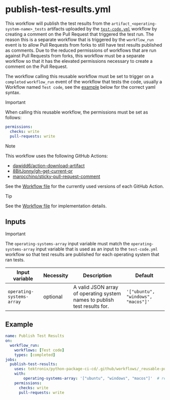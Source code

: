 # publish-test-results.yml

This workflow will publish the test results from the `artifact_<operating-system-name>_tests` artifacts
uploaded by the [`test-code.yml`](./test-code.md) workflow by creating a
comment on the Pull Request that triggered the test run.
The reason this is a separate workflow that is triggered by the `workflow_run` event is to
allow Pull Requests from forks to still have test results published as comments. Due
to the reduced permissions of workflows that are run against Pull Requests from forks, this
workflow must be a separate workflow so that it has the elevated permissions necessary to
create a comment on the Pull Request.

The workflow calling this reusable workflow must be set to
trigger on a `completed` `workflow_run` event of the workflow that tests the code, usually a
Workflow named `Test code`, see the [example](#example) below for the correct yaml syntax.

> [!IMPORTANT]
> When calling this reusable workflow, the permissions must be set as follows:
>
> ```yaml
> permissions:
>   checks: write
>   pull-requests: write
> ```

> [!NOTE]
> This workflow uses the following GitHub Actions:
>
> - [dawidd6/action-download-artifact](https://github.com/dawidd6/action-download-artifact)
> - [8BitJonny/gh-get-current-pr](https://github.com/8BitJonny/gh-get-current-pr)
> - [marocchino/sticky-pull-request-comment](https://github.com/marocchino/sticky-pull-request-comment)
>
> See the [Workflow file][workflow-file] for the currently used versions of each GitHub Action.

> [!TIP]
> See the [Workflow file][workflow-file] for implementation details.

## Inputs

> [!IMPORTANT]
> The `operating-systems-array` input variable must match the `operating-systems-array` input
> variable that is used as an input to the `test-code.yml` workflow so that test results are
> published for each operating system that ran tests.

| Input variable            | Necessity | Description                                                               | Default                            |
| ------------------------- | --------- | ------------------------------------------------------------------------- | ---------------------------------- |
| `operating-systems-array` | optional  | A valid JSON array of operating system names to publish test results for. | `'["ubuntu", "windows", "macos"]'` |

## Example

```yaml
name: Publish Test Results
on:
  workflow_run:
    workflows: [Test code]
    types: [completed]
jobs:
  publish-test-results:
    uses: tektronix/python-package-ci-cd/.github/workflows/_reusable-publish-test-results.yml@v1.1.1
    with:
        operating-systems-array: '["ubuntu", "windows", "macos"]'  # required
    permissions:
      checks: write
      pull-requests: write
```

[workflow-file]: ../.github/workflows/_reusable-publish-test-results.yml
